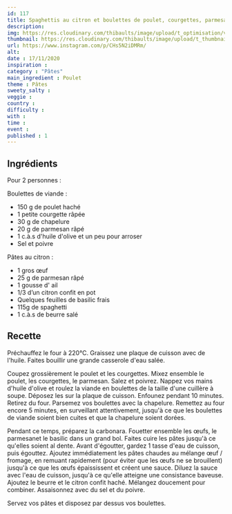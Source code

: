 ```yaml
---
id: 117
title: Spaghettis au citron et boulettes de poulet, courgettes, parmesan
description: 
img: https://res.cloudinary.com/thibaults/image/upload/t_optimisation/v1605640136/Recipes/20201117_boulettes_poulet_courgettes.jpg
thumbnail: https://res.cloudinary.com/thibaults/image/upload/t_thumbnail_josie/v1605640136/Recipes/20201117_boulettes_poulet_courgettes.jpg
url: https://www.instagram.com/p/CHs5N2iDMRm/
alt: 
date : 17/11/2020
inspiration : 
category : "Pâtes"
main_ingredient : Poulet
theme : Pâtes
sweety_salty : 
veggie : 
country :
difficulty :
with : 
time : 
event :
published : 1
---
```


## Ingrédients
Pour 2 personnes :

Boulettes de viande :
 - 150 g de poulet haché
 - 1 petite courgette râpée
 - 30 g de chapelure
 - 20 g de parmesan râpé
 - 1 c.à.s d'huile d'olive et un peu pour arroser
 - Sel et poivre

Pâtes au citron :
 - 1 gros œuf
 - 25 g de parmesan râpé
 - 1 gousse d' ail
 - 1/3 d’un citron confit en pot
 - Quelques feuilles de basilic frais
 - 115g de spaghetti
 - 1 c.à.s de beurre salé

## Recette
Préchauffez le four à 220°C. Graissez une plaque de cuisson avec de l'huile. Faites bouillir une grande casserole d'eau salée.

Coupez grossièrement le poulet et les courgettes. Mixez ensemble le poulet, les courgettes, le parmesan. Salez et poivrez. Nappez vos mains d'huile d'olive et roulez la viande en boulettes de la taille d'une cuillère à soupe. Déposez les sur la plaque de cuisson. Enfounez pendant 10 minutes. Retirez du four. Parsemez vos boulettes avec la chapelure. Remettez au four encore 5 minutes, en surveillant attentivement, jusqu'à ce que les boulettes de viande soient bien cuites et que la chapelure soient dorées.

Pendant ce temps, préparez la carbonara. Fouetter ensemble les œufs, le parmesanet le basilic dans un grand bol. Faites cuire les pâtes jusqu'à ce qu'elles soient al dente. Avant d'égoutter, gardez 1 tasse d'eau de cuisson, puis égouttez. Ajoutez immédiatement les pâtes chaudes au mélange œuf / fromage, en remuant rapidement (pour éviter que les œufs ne se brouillent) jusqu'à ce que les œufs épaississent et créent une sauce. Diluez la sauce avec l'eau de cuisson, jusqu'à ce qu'elle atteigne une consistance baveuse. Ajoutez le beurre et le citron confit haché. Mélangez doucement pour combiner. Assaisonnez avec du sel et du poivre.

Servez vos pâtes et disposez par dessus vos boulettes.